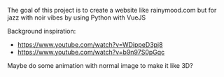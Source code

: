 The goal of this project is to create a website like rainymood.com but for jazz with noir vibes by using Python with VueJS

Background inspiration:
* https://www.youtube.com/watch?v=WDippeD3pj8
* https://www.youtube.com/watch?v=b9n97S0pGqc

Maybe do some animation with normal image to make it like 3D?
